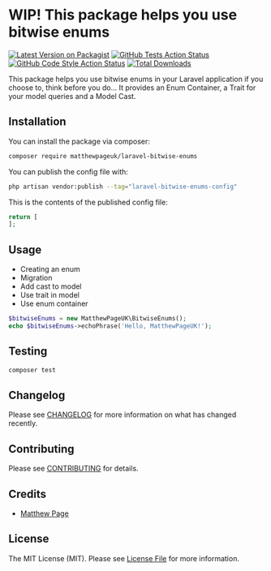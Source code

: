 # WIP!  This package helps you use bitwise enums

[![Latest Version on Packagist](https://img.shields.io/packagist/v/matthewpageuk/laravel-bitwise-enums.svg?style=flat-square)](https://packagist.org/packages/matthewpageuk/laravel-bitwise-enums)
[![GitHub Tests Action Status](https://img.shields.io/github/actions/workflow/status/matthewpageuk/laravel-bitwise-enums/run-tests.yml?branch=main&label=tests&style=flat-square)](https://github.com/matthewpageuk/laravel-bitwise-enums/actions?query=workflow%3Arun-tests+branch%3Amain)
[![GitHub Code Style Action Status](https://img.shields.io/github/actions/workflow/status/matthewpageuk/laravel-bitwise-enums/fix-php-code-style-issues.yml?branch=main&label=code%20style&style=flat-square)](https://github.com/matthewpageuk/laravel-bitwise-enums/actions?query=workflow%3A"Fix+PHP+code+style+issues"+branch%3Amain)
[![Total Downloads](https://img.shields.io/packagist/dt/matthewpageuk/laravel-bitwise-enums.svg?style=flat-square)](https://packagist.org/packages/matthewpageuk/laravel-bitwise-enums)

This package helps you use bitwise enums in your Laravel application if you choose to, think before you do... It provides an Enum Container, a Trait for your model queries and a Model Cast.

## Installation

You can install the package via composer:

```bash
composer require matthewpageuk/laravel-bitwise-enums
```

You can publish the config file with:

```bash
php artisan vendor:publish --tag="laravel-bitwise-enums-config"
```

This is the contents of the published config file:

```php
return [
];
```

## Usage

- Creating an enum
- Migration
- Add cast to model
- Use trait in model
- Use enum container

```php
$bitwiseEnums = new MatthewPageUK\BitwiseEnums();
echo $bitwiseEnums->echoPhrase('Hello, MatthewPageUK!');
```

## Testing

```bash
composer test
```

## Changelog

Please see [CHANGELOG](CHANGELOG.md) for more information on what has changed recently.

## Contributing

Please see [CONTRIBUTING](CONTRIBUTING.md) for details.

## Credits

- [Matthew Page](https://github.com/MatthewPageUK)

## License

The MIT License (MIT). Please see [License File](LICENSE.md) for more information.
